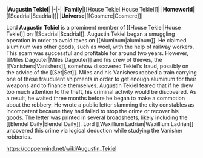 |**Augustin Tekiel**|
|-|-|
|**Family**|[[House Tekiel\|House Tekiel]]|
|**Homeworld**|[[Scadrial\|Scadrial]]|
|**Universe**|[[Cosmere\|Cosmere]]|

Lord **Augustin Tekiel** is a prominent member of [[House Tekiel\|House Tekiel]] on [[Scadrial\|Scadrial]].
Augustin Tekiel began a smuggling operation in order to avoid taxes on [[Aluminum\|aluminum]]. He claimed aluminum was other goods, such as wool, with the help of railway workers. This scam was successful and profitable for around two years. However, [[Miles Dagouter\|Miles Dagouter]] and his crew of thieves, the [[Vanishers\|Vanishers]], somehow discovered Tekiel's fraud, possibly on the advice of the [[Set\|Set]]. Miles and his Vanishers robbed a train carrying one of these fraudulent shipments in order to get enough aluminum for their weapons and to finance themselves.
Augustin Tekiel feared that if he drew too much attention to the theft, his criminal activity would be discovered. As a result, he waited three months before he began to make a commotion about the robbery. He wrote a public letter slamming the city constables as incompetent because they had failed to stop the crime or recover his goods. The letter was printed in several broadsheets, likely including the [[Elendel Daily\|Elendel Daily]].
Lord [[Waxillium Ladrian\|Waxillium Ladrian]] uncovered this crime via logical deduction while studying the Vanisher robberies.



https://coppermind.net/wiki/Augustin_Tekiel